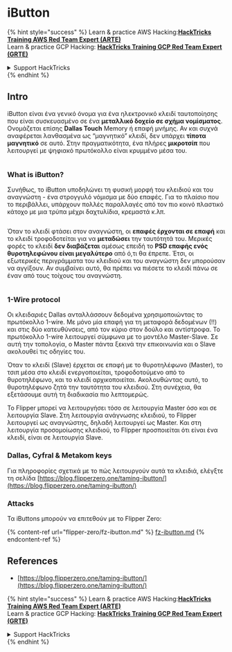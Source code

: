 # iButton

{% hint style="success" %}
Learn & practice AWS Hacking:<img src="/.gitbook/assets/arte.png" alt="" data-size="line">[**HackTricks Training AWS Red Team Expert (ARTE)**](https://training.hacktricks.xyz/courses/arte)<img src="/.gitbook/assets/arte.png" alt="" data-size="line">\
Learn & practice GCP Hacking: <img src="/.gitbook/assets/grte.png" alt="" data-size="line">[**HackTricks Training GCP Red Team Expert (GRTE)**<img src="/.gitbook/assets/grte.png" alt="" data-size="line">](https://training.hacktricks.xyz/courses/grte)

<details>

<summary>Support HackTricks</summary>

* Check the [**subscription plans**](https://github.com/sponsors/carlospolop)!
* **Join the** 💬 [**Discord group**](https://discord.gg/hRep4RUj7f) or the [**telegram group**](https://t.me/peass) or **follow** us on **Twitter** 🐦 [**@hacktricks\_live**](https://twitter.com/hacktricks\_live)**.**
* **Share hacking tricks by submitting PRs to the** [**HackTricks**](https://github.com/carlospolop/hacktricks) and [**HackTricks Cloud**](https://github.com/carlospolop/hacktricks-cloud) github repos.

</details>
{% endhint %}

## Intro

iButton είναι ένα γενικό όνομα για ένα ηλεκτρονικό κλειδί ταυτοποίησης που είναι συσκευασμένο σε ένα **μεταλλικό δοχείο σε σχήμα νομίσματος**. Ονομάζεται επίσης **Dallas Touch** Memory ή επαφή μνήμης. Αν και συχνά αναφέρεται λανθασμένα ως “μαγνητικό” κλειδί, δεν υπάρχει **τίποτα μαγνητικό** σε αυτό. Στην πραγματικότητα, ένα πλήρες **μικροτσίπ** που λειτουργεί με ψηφιακό πρωτόκολλο είναι κρυμμένο μέσα του.

<figure><img src="../../.gitbook/assets/image (915).png" alt=""><figcaption></figcaption></figure>

### What is iButton? <a href="#what-is-ibutton" id="what-is-ibutton"></a>

Συνήθως, το iButton υποδηλώνει τη φυσική μορφή του κλειδιού και του αναγνώστη - ένα στρογγυλό νόμισμα με δύο επαφές. Για το πλαίσιο που το περιβάλλει, υπάρχουν πολλές παραλλαγές από τον πιο κοινό πλαστικό κάτοχο με μια τρύπα μέχρι δαχτυλίδια, κρεμαστά κ.λπ.

<figure><img src="../../.gitbook/assets/image (1078).png" alt=""><figcaption></figcaption></figure>

Όταν το κλειδί φτάσει στον αναγνώστη, οι **επαφές έρχονται σε επαφή** και το κλειδί τροφοδοτείται για να **μεταδώσει** την ταυτότητά του. Μερικές φορές το κλειδί **δεν διαβάζεται** αμέσως επειδή το **PSD επαφής ενός θυροτηλεφώνου είναι μεγαλύτερο** από ό,τι θα έπρεπε. Έτσι, οι εξωτερικές περιγράμματα του κλειδιού και του αναγνώστη δεν μπορούσαν να αγγίξουν. Αν συμβαίνει αυτό, θα πρέπει να πιέσετε το κλειδί πάνω σε έναν από τους τοίχους του αναγνώστη.

<figure><img src="../../.gitbook/assets/image (290).png" alt=""><figcaption></figcaption></figure>

### **1-Wire protocol** <a href="#id-1-wire-protocol" id="id-1-wire-protocol"></a>

Οι κλειδαριές Dallas ανταλλάσσουν δεδομένα χρησιμοποιώντας το πρωτόκολλο 1-wire. Με μόνο μία επαφή για τη μεταφορά δεδομένων (!!) και στις δύο κατευθύνσεις, από τον κύριο στον δούλο και αντίστροφα. Το πρωτόκολλο 1-wire λειτουργεί σύμφωνα με το μοντέλο Master-Slave. Σε αυτή την τοπολογία, ο Master πάντα ξεκινά την επικοινωνία και ο Slave ακολουθεί τις οδηγίες του.

Όταν το κλειδί (Slave) έρχεται σε επαφή με το θυροτηλέφωνο (Master), το τσιπ μέσα στο κλειδί ενεργοποιείται, τροφοδοτούμενο από το θυροτηλέφωνο, και το κλειδί αρχικοποιείται. Ακολουθώντας αυτό, το θυροτηλέφωνο ζητά την ταυτότητα του κλειδιού. Στη συνέχεια, θα εξετάσουμε αυτή τη διαδικασία πιο λεπτομερώς.

Το Flipper μπορεί να λειτουργήσει τόσο σε λειτουργία Master όσο και σε λειτουργία Slave. Στη λειτουργία ανάγνωσης κλειδιού, το Flipper λειτουργεί ως αναγνώστης, δηλαδή λειτουργεί ως Master. Και στη λειτουργία προσομοίωσης κλειδιού, το Flipper προσποιείται ότι είναι ένα κλειδί, είναι σε λειτουργία Slave.

### Dallas, Cyfral & Metakom keys

Για πληροφορίες σχετικά με το πώς λειτουργούν αυτά τα κλειδιά, ελέγξτε τη σελίδα [https://blog.flipperzero.one/taming-ibutton/](https://blog.flipperzero.one/taming-ibutton/)

### Attacks

Τα iButtons μπορούν να επιτεθούν με το Flipper Zero:

{% content-ref url="flipper-zero/fz-ibutton.md" %}
[fz-ibutton.md](flipper-zero/fz-ibutton.md)
{% endcontent-ref %}

## References

* [https://blog.flipperzero.one/taming-ibutton/](https://blog.flipperzero.one/taming-ibutton/)

{% hint style="success" %}
Learn & practice AWS Hacking:<img src="/.gitbook/assets/arte.png" alt="" data-size="line">[**HackTricks Training AWS Red Team Expert (ARTE)**](https://training.hacktricks.xyz/courses/arte)<img src="/.gitbook/assets/arte.png" alt="" data-size="line">\
Learn & practice GCP Hacking: <img src="/.gitbook/assets/grte.png" alt="" data-size="line">[**HackTricks Training GCP Red Team Expert (GRTE)**<img src="/.gitbook/assets/grte.png" alt="" data-size="line">](https://training.hacktricks.xyz/courses/grte)

<details>

<summary>Support HackTricks</summary>

* Check the [**subscription plans**](https://github.com/sponsors/carlospolop)!
* **Join the** 💬 [**Discord group**](https://discord.gg/hRep4RUj7f) or the [**telegram group**](https://t.me/peass) or **follow** us on **Twitter** 🐦 [**@hacktricks\_live**](https://twitter.com/hacktricks\_live)**.**
* **Share hacking tricks by submitting PRs to the** [**HackTricks**](https://github.com/carlospolop/hacktricks) and [**HackTricks Cloud**](https://github.com/carlospolop/hacktricks-cloud) github repos.

</details>
{% endhint %}
